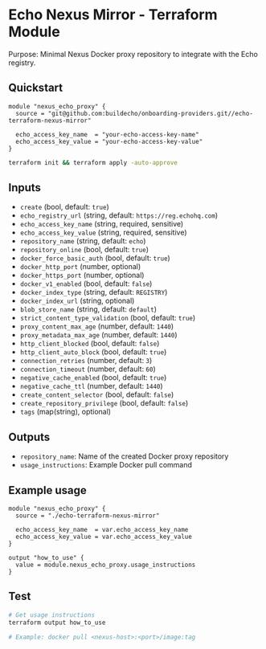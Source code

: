 # Echo Nexus Mirror - Terraform Module

Purpose: Minimal Nexus Docker proxy repository to integrate with the Echo registry.

## Quickstart

```hcl
module "nexus_echo_proxy" {
  source = "git@github.com:buildecho/onboarding-providers.git//echo-terraform-nexus-mirror"

  echo_access_key_name  = "your-echo-access-key-name"
  echo_access_key_value = "your-echo-access-key-value"
}
```

```bash
terraform init && terraform apply -auto-approve
```

## Inputs
- `create` (bool, default: `true`)
- `echo_registry_url` (string, default: `https://reg.echohq.com`)
- `echo_access_key_name` (string, required, sensitive)
- `echo_access_key_value` (string, required, sensitive)
- `repository_name` (string, default: `echo`)
- `repository_online` (bool, default: `true`)
- `docker_force_basic_auth` (bool, default: `true`)
- `docker_http_port` (number, optional)
- `docker_https_port` (number, optional)
- `docker_v1_enabled` (bool, default: `false`)
- `docker_index_type` (string, default: `REGISTRY`)
- `docker_index_url` (string, optional)
- `blob_store_name` (string, default: `default`)
- `strict_content_type_validation` (bool, default: `true`)
- `proxy_content_max_age` (number, default: `1440`)
- `proxy_metadata_max_age` (number, default: `1440`)
- `http_client_blocked` (bool, default: `false`)
- `http_client_auto_block` (bool, default: `true`)
- `connection_retries` (number, default: `3`)
- `connection_timeout` (number, default: `60`)
- `negative_cache_enabled` (bool, default: `true`)
- `negative_cache_ttl` (number, default: `1440`)
- `create_content_selector` (bool, default: `false`)
- `create_repository_privilege` (bool, default: `false`)
- `tags` (map(string), optional)

## Outputs
- `repository_name`: Name of the created Docker proxy repository
- `usage_instructions`: Example Docker pull command

## Example usage
```hcl
module "nexus_echo_proxy" {
  source = "./echo-terraform-nexus-mirror"
  
  echo_access_key_name  = var.echo_access_key_name
  echo_access_key_value = var.echo_access_key_value
}

output "how_to_use" {
  value = module.nexus_echo_proxy.usage_instructions
}
```

## Test
```bash
# Get usage instructions
terraform output how_to_use

# Example: docker pull <nexus-host>:<port>/image:tag
``` 
